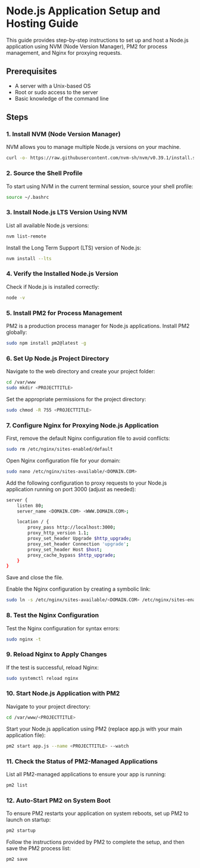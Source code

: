 # Node.js Application Setup and Hosting Guide

This guide provides step-by-step instructions to set up and host a Node.js application using NVM (Node Version Manager), PM2 for process management, and Nginx for proxying requests.

## Prerequisites

- A server with a Unix-based OS
- Root or sudo access to the server
- Basic knowledge of the command line

## Steps

### 1. Install NVM (Node Version Manager)

NVM allows you to manage multiple Node.js versions on your machine.

```bash
curl -o- https://raw.githubusercontent.com/nvm-sh/nvm/v0.39.1/install.sh | bash
```

### 2. Source the Shell Profile

To start using NVM in the current terminal session, source your shell profile:

```bash
source ~/.bashrc
```

### 3. Install Node.js LTS Version Using NVM

List all available Node.js versions:

```bash
nvm list-remote
```

Install the Long Term Support (LTS) version of Node.js:

```bash
nvm install --lts
```

### 4. Verify the Installed Node.js Version

Check if Node.js is installed correctly:

```bash
node -v
```

### 5. Install PM2 for Process Management

PM2 is a production process manager for Node.js applications. Install PM2 globally:

```bash
sudo npm install pm2@latest -g
```

### 6. Set Up Node.js Project Directory

Navigate to the web directory and create your project folder:

```bash
cd /var/www
sudo mkdir <PROJECTTITLE>
```

Set the appropriate permissions for the project directory:

```bash
sudo chmod -R 755 <PROJECTTITLE>
```

### 7. Configure Nginx for Proxying Node.js Application

First, remove the default Nginx configuration file to avoid conflicts:

```bash
sudo rm /etc/nginx/sites-enabled/default
```

Open Nginx configuration file for your domain:

```bash
sudo nano /etc/nginx/sites-available/<DOMAIN.COM>
```

Add the following configuration to proxy requests to your Node.js application running on port 3000 (adjust as needed):

```bash
server {
    listen 80;
    server_name <DOMAIN.COM> <WWW.DOMAIN.COM>;

    location / {
        proxy_pass http://localhost:3000;
        proxy_http_version 1.1;
        proxy_set_header Upgrade $http_upgrade;
        proxy_set_header Connection 'upgrade';
        proxy_set_header Host $host;
        proxy_cache_bypass $http_upgrade;
    }
}
```

Save and close the file.

Enable the Nginx configuration by creating a symbolic link:

```bash
sudo ln -s /etc/nginx/sites-available/<DOMAIN.COM> /etc/nginx/sites-enabled/
```

### 8. Test the Nginx Configuration

Test the Nginx configuration for syntax errors:

```bash
sudo nginx -t
```

### 9. Reload Nginx to Apply Changes

If the test is successful, reload Nginx:

```bash
sudo systemctl reload nginx
```

### 10. Start Node.js Application with PM2

Navigate to your project directory:

```bash
cd /var/www/<PROJECTTITLE>
```

Start your Node.js application using PM2 (replace app.js with your main application file):

```bash
pm2 start app.js --name <PROJECTTITLE> --watch
```

### 11. Check the Status of PM2-Managed Applications

List all PM2-managed applications to ensure your app is running:

```bash
pm2 list
```

### 12. Auto-Start PM2 on System Boot

To ensure PM2 restarts your application on system reboots, set up PM2 to launch on startup:

```bash
pm2 startup
```

Follow the instructions provided by PM2 to complete the setup, and then save the PM2 process list:

```bash
pm2 save
```
